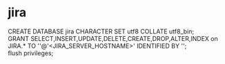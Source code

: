 # jira
CREATE DATABASE jira CHARACTER SET utf8 COLLATE utf8_bin;  
GRANT SELECT,INSERT,UPDATE,DELETE,CREATE,DROP,ALTER,INDEX on JIRA.* TO '<USERNAME>'@'<JIRA_SERVER_HOSTNAME>' IDENTIFIED BY '<PASSWORD>';  
flush privileges;
